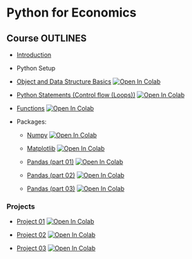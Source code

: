 # Python for Economics

## Course OUTLINES

- [Introduction](https://github.com/saeed-saffari/Intro-py-for-econ-course/blob/main/Lectures/01.%20Intro%20Py%20for%20Econ%20Course.pdf)
- Python Setup
- [Object and Data Structure Basics](https://github.com/saeed-saffari/Intro-py-for-econ-course/blob/main/Lectures/02.%20Introduction%20to%20Python%20(Data%20Structure).ipynb) [![Open In Colab](https://colab.research.google.com/assets/colab-badge.svg)](https://colab.research.google.com/github/saeed-saffari/Intro-py-for-econ-course/blob/main/Lectures/1.%20Introduction%20to%20Python%20(Data%20Structure).ipynb)

- [Python Statements (Control flow (Loops))]() [![Open In Colab](https://colab.research.google.com/assets/colab-badge.svg)](https://colab.research.google.com/github/saeed-saffari/)

- [Functions]() [![Open In Colab](https://colab.research.google.com/assets/colab-badge.svg)](https://colab.research.google.com/github/saeed-saffari/)

- Packages:
  - [Numpy]() [![Open In Colab](https://colab.research.google.com/assets/colab-badge.svg)](https://colab.research.google.com/github/saeed-saffari/)
  
  - [Matplotlib]() [![Open In Colab](https://colab.research.google.com/assets/colab-badge.svg)](https://colab.research.google.com/github/saeed-saffari/)
  
  - [Pandas (part 01)]() [![Open In Colab](https://colab.research.google.com/assets/colab-badge.svg)](https://colab.research.google.com/github/saeed-saffari/)
  
  - [Pandas (part 02)]() [![Open In Colab](https://colab.research.google.com/assets/colab-badge.svg)](https://colab.research.google.com/github/saeed-saffari/)
  
  - [Pandas (part 03)]() [![Open In Colab](https://colab.research.google.com/assets/colab-badge.svg)](https://colab.research.google.com/github/saeed-saffari/)
 
 ### Projects  
- [Project 01]() [![Open In Colab](https://colab.research.google.com/assets/colab-badge.svg)](https://colab.research.google.com/github/saeed-saffari/)

- [Project 02]() [![Open In Colab](https://colab.research.google.com/assets/colab-badge.svg)](https://colab.research.google.com/github/saeed-saffari/)

- [Project 03]() [![Open In Colab](https://colab.research.google.com/assets/colab-badge.svg)](https://colab.research.google.com/github/saeed-saffari/)
